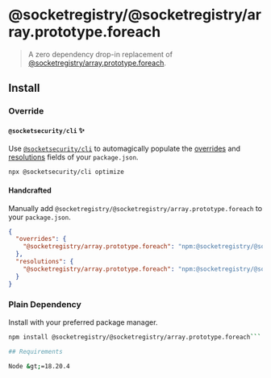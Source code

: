 # @socketregistry/@socketregistry/array.prototype.foreach

> A zero dependency drop-in replacement of
> [@socketregistry/array.prototype.foreach](https://www.npmjs.com/package/@socketregistry/array.prototype.foreach).

## Install

### Override

#### `@socketsecurity/cli` :sparkles:

Use [`@socketsecurity/cli`](https://www.npmjs.com/package/@socketsecurity/cli)
to automagically populate the
[overrides](https://docs.npmjs.com/cli/v9/configuring-npm/package-json#overrides)
and [resolutions](https://yarnpkg.com/configuration/manifest#resolutions) fields
of your `package.json`.

```sh
npx @socketsecurity/cli optimize
```

#### Handcrafted

Manually add `@socketregistry/@socketregistry/array.prototype.foreach` to your
`package.json`.

```json
{
  "overrides": {
    "@socketregistry/array.prototype.foreach": "npm:@socketregistry/@socketregistry/array.prototype.foreach@^1"
  },
  "resolutions": {
    "@socketregistry/array.prototype.foreach": "npm:@socketregistry/@socketregistry/array.prototype.foreach@^1"
  }
}
```

### Plain Dependency

Install with your preferred package manager.

````sh
npm install @socketregistry/@socketregistry/array.prototype.foreach```

## Requirements

Node &gt;=18.20.4
````
